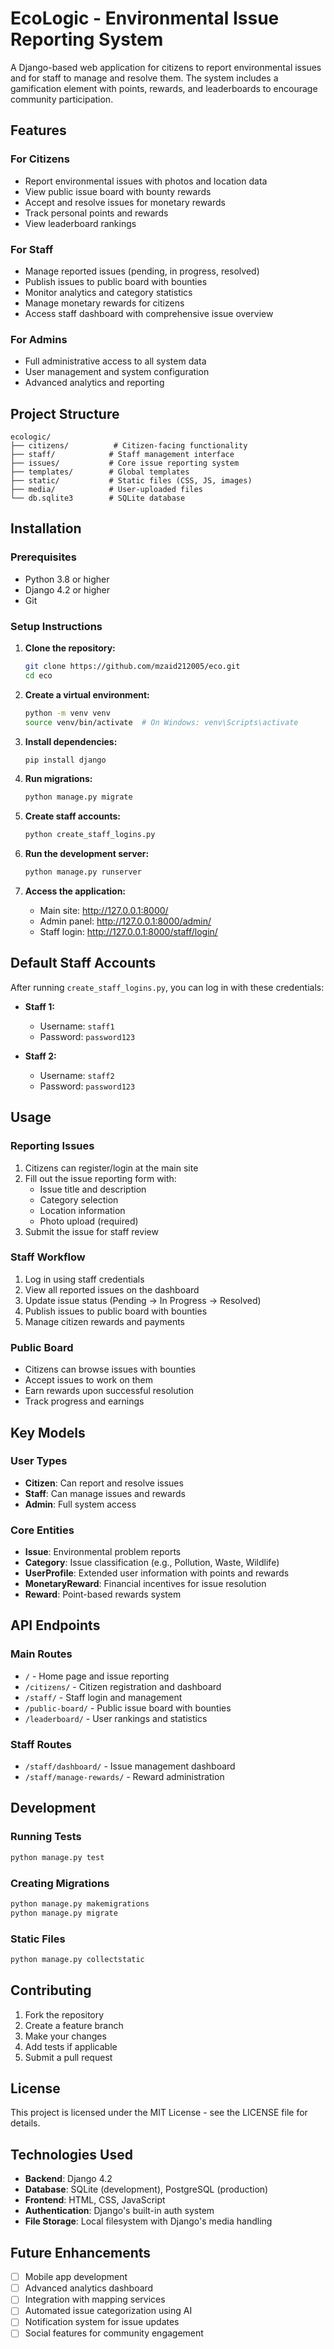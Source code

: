 # EcoLogic - Environmental Issue Reporting System

A Django-based web application for citizens to report environmental issues and for staff to manage and resolve them. The system includes a gamification element with points, rewards, and leaderboards to encourage community participation.

## Features

### For Citizens
- Report environmental issues with photos and location data
- View public issue board with bounty rewards
- Accept and resolve issues for monetary rewards
- Track personal points and rewards
- View leaderboard rankings

### For Staff
- Manage reported issues (pending, in progress, resolved)
- Publish issues to public board with bounties
- Monitor analytics and category statistics
- Manage monetary rewards for citizens
- Access staff dashboard with comprehensive issue overview

### For Admins
- Full administrative access to all system data
- User management and system configuration
- Advanced analytics and reporting

## Project Structure

```
ecologic/
├── citizens/          # Citizen-facing functionality
├── staff/            # Staff management interface
├── issues/           # Core issue reporting system
├── templates/        # Global templates
├── static/           # Static files (CSS, JS, images)
├── media/            # User-uploaded files
└── db.sqlite3        # SQLite database
```

## Installation

### Prerequisites
- Python 3.8 or higher
- Django 4.2 or higher
- Git

### Setup Instructions

1. **Clone the repository:**
   ```bash
   git clone https://github.com/mzaid212005/eco.git
   cd eco
   ```

2. **Create a virtual environment:**
   ```bash
   python -m venv venv
   source venv/bin/activate  # On Windows: venv\Scripts\activate
   ```

3. **Install dependencies:**
   ```bash
   pip install django
   ```

4. **Run migrations:**
   ```bash
   python manage.py migrate
   ```

5. **Create staff accounts:**
   ```bash
   python create_staff_logins.py
   ```

6. **Run the development server:**
   ```bash
   python manage.py runserver
   ```

7. **Access the application:**
   - Main site: http://127.0.0.1:8000/
   - Admin panel: http://127.0.0.1:8000/admin/
   - Staff login: http://127.0.0.1:8000/staff/login/

## Default Staff Accounts

After running `create_staff_logins.py`, you can log in with these credentials:

- **Staff 1:**
  - Username: `staff1`
  - Password: `password123`

- **Staff 2:**
  - Username: `staff2`
  - Password: `password123`

## Usage

### Reporting Issues
1. Citizens can register/login at the main site
2. Fill out the issue reporting form with:
   - Issue title and description
   - Category selection
   - Location information
   - Photo upload (required)
3. Submit the issue for staff review

### Staff Workflow
1. Log in using staff credentials
2. View all reported issues on the dashboard
3. Update issue status (Pending → In Progress → Resolved)
4. Publish issues to public board with bounties
5. Manage citizen rewards and payments

### Public Board
- Citizens can browse issues with bounties
- Accept issues to work on them
- Earn rewards upon successful resolution
- Track progress and earnings

## Key Models

### User Types
- **Citizen**: Can report and resolve issues
- **Staff**: Can manage issues and rewards
- **Admin**: Full system access

### Core Entities
- **Issue**: Environmental problem reports
- **Category**: Issue classification (e.g., Pollution, Waste, Wildlife)
- **UserProfile**: Extended user information with points and rewards
- **MonetaryReward**: Financial incentives for issue resolution
- **Reward**: Point-based rewards system

## API Endpoints

### Main Routes
- `/` - Home page and issue reporting
- `/citizens/` - Citizen registration and dashboard
- `/staff/` - Staff login and management
- `/public-board/` - Public issue board with bounties
- `/leaderboard/` - User rankings and statistics

### Staff Routes
- `/staff/dashboard/` - Issue management dashboard
- `/staff/manage-rewards/` - Reward administration

## Development

### Running Tests
```bash
python manage.py test
```

### Creating Migrations
```bash
python manage.py makemigrations
python manage.py migrate
```

### Static Files
```bash
python manage.py collectstatic
```

## Contributing

1. Fork the repository
2. Create a feature branch
3. Make your changes
4. Add tests if applicable
5. Submit a pull request

## License

This project is licensed under the MIT License - see the LICENSE file for details.

## Technologies Used

- **Backend**: Django 4.2
- **Database**: SQLite (development), PostgreSQL (production)
- **Frontend**: HTML, CSS, JavaScript
- **Authentication**: Django's built-in auth system
- **File Storage**: Local filesystem with Django's media handling

## Future Enhancements

- [ ] Mobile app development
- [ ] Advanced analytics dashboard
- [ ] Integration with mapping services
- [ ] Automated issue categorization using AI
- [ ] Notification system for issue updates
- [ ] Social features for community engagement